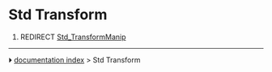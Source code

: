# Std Transform
1.  REDIRECT [Std_TransformManip](Std_TransformManip.md)



---
⏵ [documentation index](../README.md) > Std Transform
